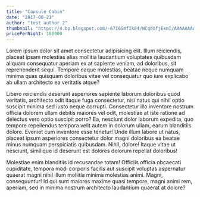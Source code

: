 ```yaml
---
title: "Capsule Cabin"
date: "2017-08-21"
author: "test author 2"
thumbnail: "https://4.bp.blogspot.com/-67I6SmfIk84/WCqdofjExmI/AAAAAAAA_kw/D2uuhT2C0oUDSepCvymzuEd_D83DinkhgCLcB/s400/building_niwatorigoya.png"
pricePerNight: 180000
---
```


Lorem ipsum dolor sit amet consectetur adipisicing elit. Illum reiciendis, placeat ipsam molestias alias mollitia laudantium voluptates quibusdam aliquam consequatur aperiam ex at sapiente veniam, ad doloribus, sit reprehenderit sequi. Tempore eaque molestias, beatae neque numquam minima quas quisquam doloribus vitae vel consequatur quo iure explicabo ab ullam architecto ea veritatis atque?

Libero reiciendis deserunt asperiores sapiente laborum doloribus quod veritatis, architecto odit itaque fuga consectetur, nisi natus qui nihil optio suscipit minima sed iusto neque corrupti. Consectetur illo inventore nostrum officia dolorem ullam debitis maiores vel odit, molestiae at iste ratione ad delectus vero optio suscipit porro? Ea, nesciunt dolor laborum expedita, quo tempore repellendus tempora velit autem in dolorum ullam, earum blanditiis dolore. Eveniet cum inventore esse tenetur! Unde illum labore ut natus, placeat ipsum asperiores consectetur dolor magni doloribus ea beatae minus numquam perspiciatis quibusdam. Nihil, dolore! Itaque vitae ut nesciunt, similique id deserunt est dolores dolorum repellat doloribus!

Molestiae enim blanditiis id recusandae totam! Officiis officia obcaecati cupiditate, tempora modi corporis facilis aut suscipit voluptas aspernatur quaerat magni nihil illum mollitia minima molestias animi. Magni, consequuntur! Id qui sunt maiores maxime quasi tempore, magni animi rem, aperiam, sed in minima nostrum architecto laudantium quaerat at dolore?